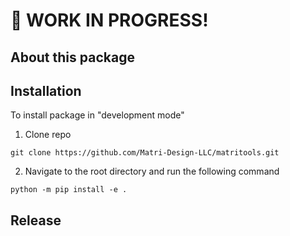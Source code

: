 # 🚧 WORK IN PROGRESS!

##  About this package

## Installation
To install package in "development mode"

1. Clone repo

`git clone https://github.com/Matri-Design-LLC/matritools.git`

2. Navigate to the root directory and run the following command

`python -m pip install -e .`

## Release

